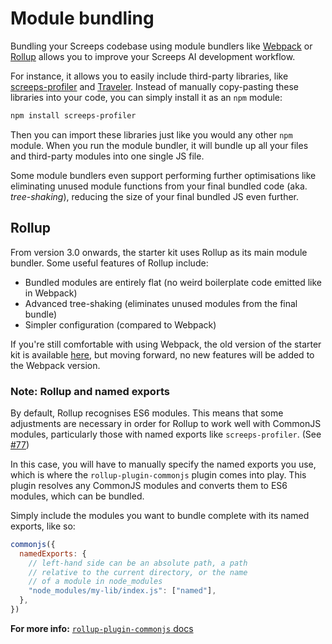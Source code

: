 # Module bundling

Bundling your Screeps codebase using module bundlers like [Webpack](https://webpack.js.org/) or [Rollup](https://rollupjs.org/) allows you to improve your Screeps AI development workflow.

For instance, it allows you to easily include third-party libraries, like [screeps-profiler](https://github.com/screepers/screeps-profiler) and [Traveler](https://github.com/bonzaiferroni/Traveler). Instead of manually copy-pasting these libraries into your code, you can simply install it as an `npm` module:

```bash
npm install screeps-profiler
```

Then you can import these libraries just like you would any other `npm` module. When you run the module bundler, it will bundle up all your files and third-party modules into one single JS file.

Some module bundlers even support performing further optimisations like eliminating unused module functions from your final bundled code \(aka. _tree-shaking_\), reducing the size of your final bundled JS even further.

## Rollup

From version 3.0 onwards, the starter kit uses Rollup as its main module bundler. Some useful features of Rollup include:

- Bundled modules are entirely flat \(no weird boilerplate code emitted like in Webpack\)
- Advanced tree-shaking \(eliminates unused modules from the final bundle\)
- Simpler configuration \(compared to Webpack\)

If you're still comfortable with using Webpack, the old version of the starter kit is available [here](https://github.com/screepers/screeps-typescript-starter/tree/legacy/webpack), but moving forward, no new features will be added to the Webpack version.

### Note: Rollup and named exports

By default, Rollup recognises ES6 modules. This means that some adjustments are necessary in order for Rollup to work well with CommonJS modules, particularly those with named exports like `screeps-profiler`. \(See [\#77](https://github.com/screepers/screeps-typescript-starter/issues/77)\)

In this case, you will have to manually specify the named exports you use, which is where the `rollup-plugin-commonjs` plugin comes into play. This plugin resolves any CommonJS modules and converts them to ES6 modules, which can be bundled.

Simply include the modules you want to bundle complete with its named exports, like so:

```javascript
commonjs({
  namedExports: {
    // left-hand side can be an absolute path, a path
    // relative to the current directory, or the name
    // of a module in node_modules
    "node_modules/my-lib/index.js": ["named"],
  },
})
```

**For more info:** [`rollup-plugin-commonjs` docs](https://github.com/rollup/rollup-plugin-commonjs)
